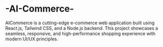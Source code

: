# -AI-Commerce-
AICommerce is a cutting-edge e-commerce web application built using React.js, Tailwind CSS, and a Node.js backend. This project showcases a seamless, responsive, and high-performance shopping experience with modern UI/UX principles.
